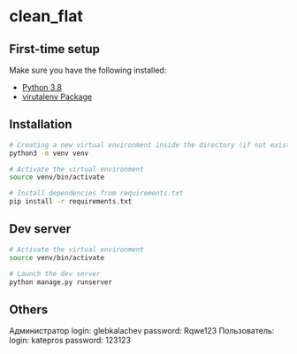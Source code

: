 # clean_flat

## First-time setup

Make sure you have the following installed:

- [Python 3.8](https://www.python.org/)
- [virutalenv Package](https://python-scripts.com/virtualenv)

## Installation

```bash
# Creating a new virtual environment inside the directory (if not exists)
python3 -m venv venv

# Activate the virtual environment
source venv/bin/activate

# Install dependencies from requirements.txt
pip install -r requirements.txt
```

## Dev server

```bash
# Activate the virtual environment
source venv/bin/activate

# Launch the dev server
python manage.py runserver
```

## Others

Администратор
login: glebkalachev
password: Rqwe123
Пользователь:
login: katepros
password: 123123

